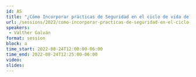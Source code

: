 ```yaml
---
id: A5
title: "¿Cómo Incorporar prácticas de Seguridad en el ciclo de vida de desarrollo de Software?"
url: /sessions/2022/como-incorporar-practicas-de-seguridad-en-el-ciclo-de-vida-de-desarrollo-de-software
speakers:
 - Valther Galván
format: session
block: a
time_start: 2022-08-24T12:00:00-06:00
time_end: 2022-08-24T12:25:00-06:00
video:
slides: 
---
```

